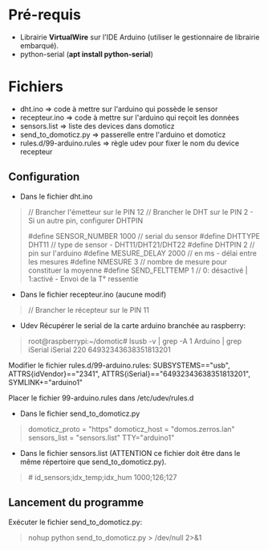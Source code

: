 # Pré-requis
 - Librairie **VirtualWire** sur l'IDE Arduino (utiliser le gestionnaire de librairie embarqué).
 - python-serial (**apt install python-serial**)

# Fichiers
- dht.ino ⇒ code à mettre sur l'arduino qui possède le sensor
- recepteur.ino ⇒ code à mettre sur l'arduino qui reçoit les données
- sensors.list ⇒ liste des devices dans domoticz
- send_to_domoticz.py ⇒ passerelle entre l'arduino et domoticz
- rules.d/99-arduino.rules ⇒ règle udev pour fixer le nom du device recepteur

## Configuration
- Dans le fichier dht.ino
> // Brancher l'émetteur sur le PIN 12 // Brancher le DHT sur le PIN 2 -
> Si un autre pin, configurer DHTPIN
> 
> #define SENSOR_NUMBER 1000            // serial du sensor
> #define DHTTYPE DHT11                 // type de sensor - DHT11/DHT21/DHT22
> #define DHTPIN 2                      // pin sur l'arduino
> #define MESURE_DELAY 2000             // en ms - délai entre les mesures
> #define NMESURE 3                     // nombre de mesure pour constituer la moyenne
> #define SEND_FELTTEMP 1               // 0: désactivé | 1:activé - Envoi de la T° ressentie

- Dans le fichier recepteur.ino (aucune modif)
> // Brancher le récepteur sur le PIN 11

- Udev
Récupérer le serial de la carte arduino branchée au raspberry:
> root@raspberrypi:~/domotic# lsusb -v |  grep -A 1 Arduino | grep
 iSerial   iSerial               220 64932343638351813201

Modifier le fichier rules.d/99-arduino.rules:
SUBSYSTEMS=="usb", ATTRS{idVendor}=="2341", ATTRS{iSerial}=="64932343638351813201", SYMLINK+="arduino1"

Placer le fichier 99-arduino.rules dans /etc/udev/rules.d

- Dans le fichier send_to_domoticz.py
> domoticz_proto = "https"
domoticz_host = "domos.zerros.lan"
sensors_list = "sensors.list"
TTY="arduino1"

- Dans le fichier sensors.list (ATTENTION ce fichier doit être dans le même répertoire que send_to_domoticz.py).
> \# id_sensors;idx_temp;idx_hum
> 1000;126;127

## Lancement du programme

Exécuter le fichier send_to_domoticz.py:
> nohup python send_to_domoticz.py > /dev/null 2>&1
